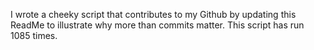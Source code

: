 I wrote a cheeky script that contributes to my Github by updating this ReadMe to illustrate why more than commits matter. This script has run 1085 times.
